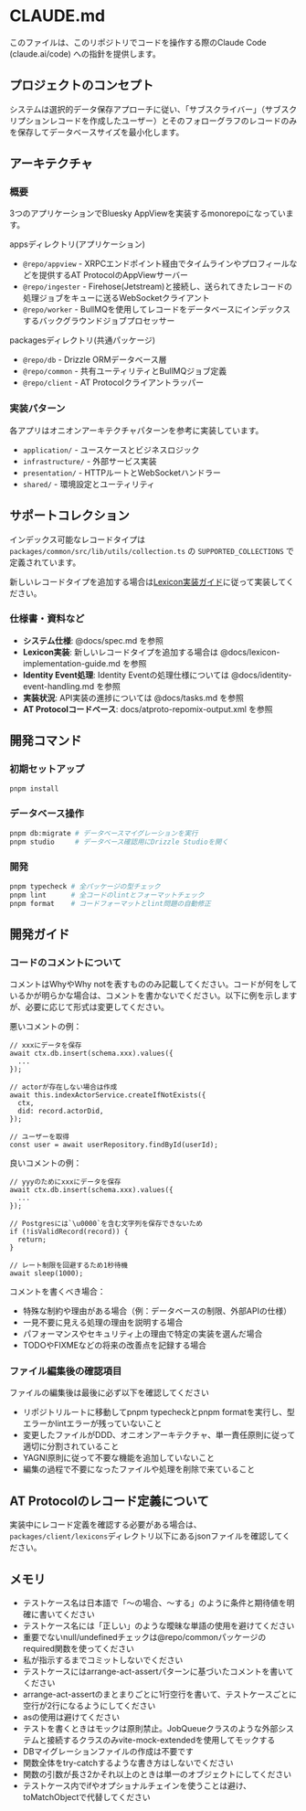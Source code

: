 # CLAUDE.md

このファイルは、このリポジトリでコードを操作する際のClaude Code (claude.ai/code) への指針を提供します。

## プロジェクトのコンセプト

システムは選択的データ保存アプローチに従い、「サブスクライバー」（サブスクリプションレコードを作成したユーザー）とそのフォローグラフのレコードのみを保存してデータベースサイズを最小化します。

## アーキテクチャ

### 概要

3つのアプリケーションでBluesky AppViewを実装するmonorepoになっています。

appsディレクトリ(アプリケーション)

- `@repo/appview` - XRPCエンドポイント経由でタイムラインやプロフィールなどを提供するAT ProtocolのAppViewサーバー
- `@repo/ingester` - Firehose(Jetstream)と接続し、送られてきたレコードの処理ジョブをキューに送るWebSocketクライアント
- `@repo/worker` - BullMQを使用してレコードをデータベースにインデックスするバックグラウンドジョブプロセッサー

packagesディレクトリ(共通パッケージ)

- `@repo/db` - Drizzle ORMデータベース層
- `@repo/common` - 共有ユーティリティとBullMQジョブ定義
- `@repo/client` - AT Protocolクライアントラッパー

### 実装パターン

各アプリはオニオンアーキテクチャパターンを参考に実装しています。

- `application/` - ユースケースとビジネスロジック
- `infrastructure/` - 外部サービス実装
- `presentation/` - HTTPルートとWebSocketハンドラー
- `shared/` - 環境設定とユーティリティ

## サポートコレクション

インデックス可能なレコードタイプは `packages/common/src/lib/utils/collection.ts` の `SUPPORTED_COLLECTIONS` で定義されています。

新しいレコードタイプを追加する場合は[Lexicon実装ガイド](docs/lexicon-implementation-guide.md)に従って実装してください。

### 仕様書・資料など

- **システム仕様**: @docs/spec.md を参照
- **Lexicon実装**: 新しいレコードタイプを追加する場合は @docs/lexicon-implementation-guide.md を参照
- **Identity Event処理**: Identity Eventの処理仕様については @docs/identity-event-handling.md を参照
- **実装状況**: API実装の進捗については @docs/tasks.md を参照
- **AT Protocolコードベース**: docs/atproto-repomix-output.xml を参照

## 開発コマンド

### 初期セットアップ

```bash
pnpm install
```

### データベース操作

```bash
pnpm db:migrate # データベースマイグレーションを実行
pnpm studio     # データベース確認用にDrizzle Studioを開く
```

### 開発

```bash
pnpm typecheck # 全パッケージの型チェック
pnpm lint      # 全コードのlintとフォーマットチェック
pnpm format    # コードフォーマットとlint問題の自動修正
```

## 開発ガイド

### コードのコメントについて

コメントはWhyやWhy notを表すもののみ記載してください。コードが何をしているかが明らかな場合は、コメントを書かないでください。以下に例を示しますが、必要に応じて形式は変更してください。

悪いコメントの例：

```
// xxxにデータを保存
await ctx.db.insert(schema.xxx).values({
  ...
});

// actorが存在しない場合は作成
await this.indexActorService.createIfNotExists({
  ctx,
  did: record.actorDid,
});

// ユーザーを取得
const user = await userRepository.findById(userId);
```

良いコメントの例：

```
// yyyのためにxxxにデータを保存
await ctx.db.insert(schema.xxx).values({
  ...
});

// Postgresには`\u0000`を含む文字列を保存できないため
if (!isValidRecord(record)) {
  return;
}

// レート制限を回避するため1秒待機
await sleep(1000);
```

コメントを書くべき場合：

- 特殊な制約や理由がある場合（例：データベースの制限、外部APIの仕様）
- 一見不要に見える処理の理由を説明する場合
- パフォーマンスやセキュリティ上の理由で特定の実装を選んだ場合
- TODOやFIXMEなどの将来の改善点を記録する場合

### ファイル編集後の確認項目

ファイルの編集後は最後に必ず以下を確認してください

- リポジトリルートに移動してpnpm typecheckとpnpm formatを実行し、型エラーかlintエラーが残っていないこと
- 変更したファイルがDDD、オニオンアーキテクチャ、単一責任原則に従って適切に分割されていること
- YAGNI原則に従って不要な機能を追加していないこと
- 編集の過程で不要になったファイルや処理を削除で来ていること

## AT Protocolのレコード定義について

実装中にレコード定義を確認する必要がある場合は、`packages/client/lexicons`ディレクトリ以下にあるjsonファイルを確認してください。

## メモリ

- テストケース名は日本語で「～の場合、～する」のように条件と期待値を明確に書いてください
- テストケース名には「正しい」のような曖昧な単語の使用を避けてください
- 重要でないnull/undefinedチェックは@repo/commonパッケージのrequired関数を使ってください
- 私が指示するまでコミットしないでください
- テストケースにはarrange-act-assertパターンに基づいたコメントを書いてください
- arrange-act-assertのまとまりごとに1行空行を書いて、テストケースごとに空行が2行になるようにしてください
- asの使用は避けてください
- テストを書くときはモックは原則禁止。JobQueueクラスのような外部システムと接続するクラスのみvite-mock-extendedを使用してモックする
- DBマイグレーションファイルの作成は不要です
- 関数全体をtry-catchするような書き方はしないでください
- 関数の引数が長さ2かそれ以上のときは単一のオブジェクトにしてください
- テストケース内でifやオプショナルチェインを使うことは避け、toMatchObjectで代替してください
